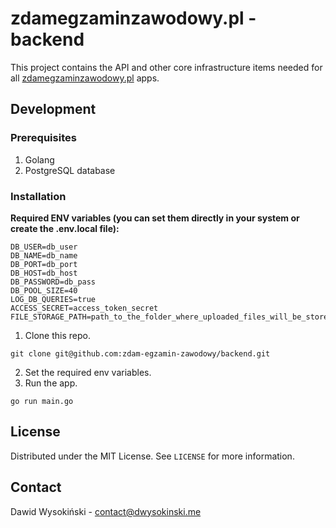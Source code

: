 # zdamegzaminzawodowy.pl - backend

This project contains the API and other core infrastructure items needed for all [zdamegzaminzawodowy.pl](https://zdamegzaminzawodowy.pl) apps.

## Development

### Prerequisites
1. Golang
2. PostgreSQL database

### Installation
**Required ENV variables (you can set them directly in your system or create the .env.local file):**
```
DB_USER=db_user
DB_NAME=db_name
DB_PORT=db_port
DB_HOST=db_host
DB_PASSWORD=db_pass
DB_POOL_SIZE=40
LOG_DB_QUERIES=true
ACCESS_SECRET=access_token_secret
FILE_STORAGE_PATH=path_to_the_folder_where_uploaded_files_will_be_stored
```

1. Clone this repo.
```
git clone git@github.com:zdam-egzamin-zawodowy/backend.git
```
2. Set the required env variables.
3. Run the app.
```
go run main.go
```

## License
Distributed under the MIT License. See ``LICENSE`` for more information.

## Contact
Dawid Wysokiński - [contact@dwysokinski.me](mailto:contact@dwysokinski.me)
